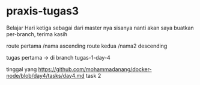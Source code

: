 # praxis-tugas3

Belajar Hari ketiga sebagai dari master nya sisanya nanti akan saya buatkan per-branch, terima kasih

route pertama /nama ascending
route kedua /nama2 descending

tugas pertama -> di branch tugas-1-day-4

tinggal yang https://github.com/mohammadanang/docker-node/blob/day4/tasks/day4.md
task 2
